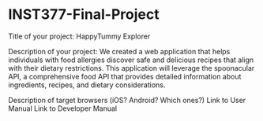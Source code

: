 # INST377-Final-Project

Title of your project: HappyTummy Explorer

Description of your project: We created a web application that helps individuals with food allergies discover safe and delicious recipes that align with their dietary restrictions. This application will leverage the spoonacular API, a comprehensive food API that provides detailed information about ingredients, recipes, and dietary considerations.

Description of target browsers (iOS? Android? Which ones?)
Link to User Manual
Link to Developer Manual
